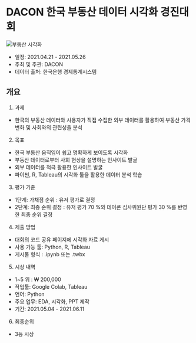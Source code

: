 # DACON 한국 부동산 데이터 시각화 경진대회

![부동산 시각화](https://user-images.githubusercontent.com/76901290/121698540-1016b580-cb09-11eb-92a5-7616e9827af8.png)

- 일정: 2021.04.21 - 2021.05.26
- 주최 및 주관: DACON
- 데이터 출처: 한국은행 경제통계시스템

## 개요

1. 과제
- 한국의 부동산 데이터와 사용자가 직접 수집한 외부 데이터를 활용하여 부동산 가격 변화 및 사회와의 관련성을 분석

2. 목표
- 한국 부동산 움직임이 쉽고 명확하게 보이도록 시각화
- 부동산 데이터로부터 사회 현상을 설명하는 인사이트 발굴
- 외부 데이터를 적극 활용한 인사이트 발굴
- 파이썬, R, Tableau의 시각화 툴을 활용한 데이터 분석 학습

3. 평가 기준
- 1단계: 가채점 순위 : 유저 평가로 결정
- 2단계: 최종 순위 결정 : 유저 평가 70 %와 데이콘 심사위원단 평가 30 %를 반영한 최종 순위 결정

4. 제출 방법
- 대회의 코드 공유 페이지에 시각화 자료 게시
- 사용 가능 툴: Python, R, Tableau
- 게시물 형식 : .ipynb 또는 .twbx

5. 시상 내역
- 1~5 위 : ₩ 200,000
- 작업툴: Google Colab, Tableau
- 언어: Python
- 주요 업무: EDA, 시각화, PPT 제작
- 기간: 2021.05.04 - 2021.06.11

6. 최종순위
- 3등 시상